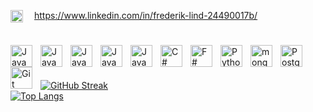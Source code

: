 <img align="left" alt="Java" width="20px" style="padding-right:15px;" src="https://cdn.jsdelivr.net/gh/devicons/devicon/icons/linkedin/linkedin-original.svg"/>https://www.linkedin.com/in/frederik-lind-24490017b/

#


<img align="left" alt="Java" width="35px" style="padding-right:10px;" src="https://cdn.jsdelivr.net/gh/devicons/devicon/icons/java/java-original.svg"/>
<img align="left" alt="Java" width="35px" style="padding-right:10px;" src="https://cdn.jsdelivr.net/gh/devicons/devicon/icons/javascript/javascript-original.svg" />
<img align="left" alt="Java" width="35px" style="padding-right:10px;" src="https://cdn.jsdelivr.net/gh/devicons/devicon/icons/typescript/typescript-original.svg" />
<img align="left" alt="Java" width="35px" style="padding-right:10px;" src="https://cdn.jsdelivr.net/gh/devicons/devicon/icons/nodejs/nodejs-original.svg" />
<img align="left" alt="Java" width="35px" style="padding-right:10px;" src="https://cdn.jsdelivr.net/gh/devicons/devicon/icons/react/react-original.svg" />
<img align="left" alt="C#" width="35px" style="padding-right:10px;" src="https://cdn.jsdelivr.net/gh/devicons/devicon/icons/csharp/csharp-original.svg" />
<img align="left" alt="F#" width="35px" style="padding-right:10px;" src="https://cdn.jsdelivr.net/gh/devicons/devicon/icons/fsharp/fsharp-original.svg" />
<img align="left" alt="Python" width="35px" style="padding-right:10px;" src="https://cdn.jsdelivr.net/gh/devicons/devicon/icons/python/python-original.svg" />
<img align="left" alt="mongoDB" width="35px" style="padding-right:10px;" src="https://cdn.jsdelivr.net/gh/devicons/devicon/icons/mongodb/mongodb-original.svg" />
<img align="left" alt="PostgreSQL" width="35px" style="padding-right:10px;" src="https://cdn.jsdelivr.net/gh/devicons/devicon/icons/postgresql/postgresql-original.svg" />
<img align="left" alt="Git" width="35px" style="padding-right:10px;" src="https://cdn.jsdelivr.net/gh/devicons/devicon/icons/git/git-original.svg" />
<br/>

#
[![GitHub Streak](https://streak-stats.demolab.com?user=FLIVLA&theme=github-dark-blue&hide_border=true)](https://git.io/streak-stats)<br/>
[![Top Langs](https://github-readme-stats.vercel.app/api/top-langs/?username=FLIVLA&layout=donut-vertical&text_color=AEDEFA&bg_color=0d1117&title_color=5093FF&hide_false=true&hide_border=true&text_bold=true&langs_count=15&hide=html,css&token=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)](https://github.com/FLIVLA/github-readme-stats)<br/>
